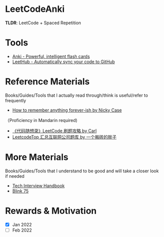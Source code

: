 # LeetCodeAnki
**TLDR**: LeetCode + Spaced Repetition

# Tools
- [Anki - Powerful, intelligent flash cards](https://apps.ankiweb.net/)
- [LeetHub - Automatically sync your code to GitHub](https://github.com/QasimWani/LeetHub)

# Reference Materials
Books/Guides/Tools that I actually read through/think is useful/refer to frequently

- [How to remember anything forever-ish by Nicky Case](https://ncase.me/remember/)

（Proficiency in Mandarin required)
- [《代码随想录》LeetCode 刷题攻略 by Carl](https://github.com/youngyangyang04/leetcode-master)
- [LeetcodeTop 汇总互联网公司题库 by 一个搬砖的胖子](https://codetop.cc/home)
# More Materials
Books/Guides/Tools that I understand to be good and will take a closer look if needed

- [Tech Interview Handbook](https://github.com/yangshun/tech-interview-handbook)
- [Blink 75](https://techinterviewhandbook.org/best-practice-questions/)

# Rewards & Motivation
- [x] Jan 2022
- [ ] Feb 2022
